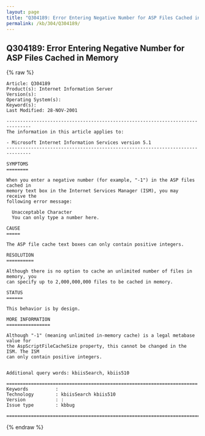 ```yaml
---
layout: page
title: "Q304189: Error Entering Negative Number for ASP Files Cached in Memory"
permalink: /kb/304/Q304189/
---
```


## Q304189: Error Entering Negative Number for ASP Files Cached in Memory

{% raw %}

	Article: Q304189
	Product(s): Internet Information Server
	Version(s): 
	Operating System(s): 
	Keyword(s): 
	Last Modified: 28-NOV-2001
	
	-------------------------------------------------------------------------------
	The information in this article applies to:
	
	- Microsoft Internet Information Services version 5.1 
	-------------------------------------------------------------------------------
	
	SYMPTOMS
	========
	
	When you enter a negative number (for example, "-1") in the ASP files cached in
	memory text box in the Internet Services Manager (ISM), you may receive the
	following error message:
	
	  Unacceptable Character
	  You can only type a number here.
	
	CAUSE
	=====
	
	The ASP file cache text boxes can only contain positive integers.
	
	RESOLUTION
	==========
	
	Although there is no option to cache an unlimited number of files in memory, you
	can specify up to 2,000,000,000 files to be cached in memory.
	
	STATUS
	======
	
	This behavior is by design.
	
	MORE INFORMATION
	================
	
	Although "-1" (meaning unlimited in-memory cache) is a legal metabase value for
	the AspScriptFileCacheSize property, this cannot be changed in the ISM. The ISM
	can only contain positive integers.
	
	
	Additional query words: kbiisSearch, kbiis510
	
	======================================================================
	Keywords          :  
	Technology        : kbiisSearch kbiis510
	Version           : :
	Issue type        : kbbug
	
	=============================================================================
	

{% endraw %}
